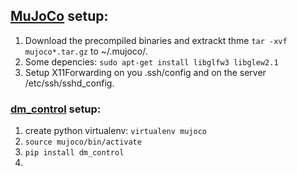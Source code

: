 ## [MuJoCo](https://github.com/deepmind/mujoco) setup:
1. Download the precompiled binaries and extrackt thme `tar -xvf mujoco*.tar.gz` to ~/.mujoco/.
2. Some depencies: `sudo apt-get install libglfw3 libglew2.1`
3. Setup X11Forwarding on you .ssh/config and on the server /etc/ssh/sshd_config.

### [dm_control](https://github.com/deepmind/dm_control) setup:
1. create python virtualenv: `virtualenv mujoco`
2. `source mujoco/bin/activate`
3. `pip install dm_control`
4. 
